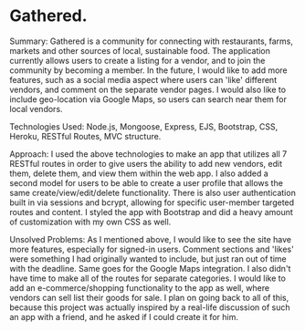 # Gathered.

Summary: Gathered is a community for connecting with restaurants, farms, markets and other sources of local, sustainable food. The application currently allows users to create a listing for a vendor, and to join the community by becoming a member. In the future, I would like to add more features, such as a social media aspect where users can 'like' different vendors, and comment on the separate vendor pages. I would also like to include geo-location via Google Maps, so users can search near them for local vendors.

Technologies Used: Node.js, Mongoose, Express, EJS, Bootstrap, CSS, Heroku, RESTful Routes, MVC structure.

Approach: I used the above technologies to make an app that utilizes all 7 RESTful routes in order to give users the ability to add new vendors, edit them, delete them, and view them within the web app. I also added a second model for users to be able to create a user profile that allows the same create/view/edit/delete functionality. There is also user authentication built in via sessions and bcrypt, allowing for specific user-member targeted routes and content. I styled the app with Bootstrap and did a heavy amount of customization with my own CSS as well.

Unsolved Problems: As I mentioned above, I would like to see the site have more features, especially for signed-in users. Comment sections and 'likes' were something I had originally wanted to include, but just ran out of time with the deadline. Same goes for the Google Maps integration. I also didn't have time to make all of the routes for separate categories. I would like to add an e-commerce/shopping functionality to the app as well, where vendors can sell list their goods for sale. I plan on going back to all of this, because this project was actually inspired by a real-life discussion of such an app with a friend, and he asked if I could create it for him.
